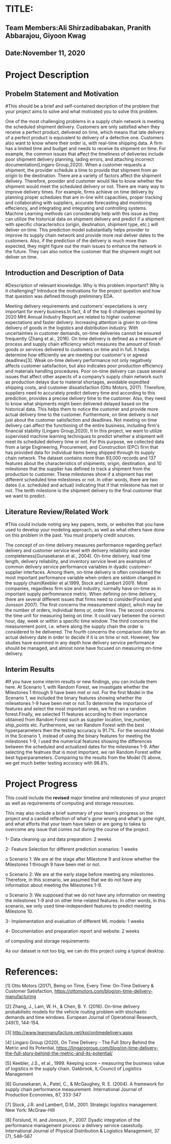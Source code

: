 # TITLE:
## Team Members:Ali Shirzadibabakan, Pranith Abbarajou, Giyoon Kwag
## Date:November 11, 2020

# Project Description
## Probelm Statement and Motivation
#This should be a brief and self-contained decription of the problem that your project aims to solve and what motivated you to solve this problem.

One of the most challenging problems in a supply chain network is meeting the scheduled shipment delivery. Customers are only satisfied when they receive a perfect product, delivered on time, which means that late delivery of a perfect product is equivalent to delivery of a defective one. Customers also want to know where their order is, with real-time shipping data. A firm has a limited time and budget and needs to receive its shipment on time. For example, the common issues that affect the timeliness of deliveries include poor shipment delivery planning, lading errors, and attaching incorrect documentation(Lingaro Group,2020). When a customer requests a shipment, the provider schedule a time to provide that shipment from an origin to the destination. There are a variety of factors affect the shipment delivery. Therefore, provider and customer would like to know whether the shipment would meet the scheduled delivery or not. There are many way to improve delivery times. For example, firms achieve on time delivery by planning proper schedules that are in-line wiht capacitiies, proper tracking and collaborating with suppliers, accurate forecasting abd monitoring effeciency, and integrating and integrating and controlling systems. Machine Learning methods can considerably help with this issue as they can utilize the historical data on shipment delivery and predict if a shipment with specific characteristics (origin, destination, shipment type, etc.) will deliver on time. This prediction model substantially helps provider to improve its supply chain network and provide more real deliver dates to the customers. Also, if the prediction of the delivery is much more than expected, they might figure out the main issues to enhance the network in the future. They can also notice the customer that the shipment might not deliver on time.


## Introduction and Description of Data
#Description of relevant knowledge. Why is this problem important? Why is it challenging? Introduce the motivations for the project question and how that question was defined through preliminary EDA.

Meeting delivery requirements and customers’ expectations is very important for every business.In fact, 4 of the top 6 challenges reported by 2020 MHI Annual Industry Report are related to higher customer expectations and faster delivery. Increasing attention is given to on-time delivery of goods in the logistics and distribution industry. With uncertainties in customer demands, on-time deliveries cannot be ensured frequently (Zhang et al., 2016). On time delivery is defined as a measure of process and supply chain efficiency which measures the amount of finish goods or services delivered to customers on time and in full. It helps determine how efficiently we are meeting our customer's or agreed deadlines[3]. Weak on-time delivery performance not only negatively affects customer satisfaction, but also indicates poor production efficiency and materials handling procedures. Poor on-time delivery can cause several issues that affect other aspects of a company’s supply chain network such as production delays due to material shortages, avoidable expedited shipping costs, and customer dissatisfaction (Otto Motors, 2017). Therefore, suppliers need to accurately predict delivery time and according to this prediction, provides a precise delivery time to the customer. Also, they need to know what shipments might been delivered delayed based on the historical data. This helps them to notice the customer and provide more actual delivery time to the customer. Furthermore, on time delivery is not just about the customer satisfaction and deadlines. Not meeting on time delivery can affect the functioning of the entire business, including firm's financial stability (Lingaro Group,2020), It In this project, we want to utilize supervised machine learning techniques to predict whether a shipment will meet its scheduled delivery time or not. For this purpose, we collected data from a large Engineering, Procurement, and Construction (EPC) firm that has provided data for individual items being shipped through its supply chain network. The dataset contains more than 93,000 records and 137 features about the characteristics of shipments, origin, destination, and 10 milestones that the supplier has defined to track a shipment from the production to customer. These milestones show if a shipment has met different scheduled time milestones or not. In other words, there are two dates (i.e. scheduled and actual) indicating that if that milestone has met or not. The tenth milestone is the shipment delivery to the final customer that we want to predict.

## Literature Review/Related Work 
#This could include noting any key papers, texts, or websites that you have used to develop your modeling approach, as well as what others have done on this problem in the past. You must properly credit sources.

The concept of on-time delivery measures performance regarding perfact delivery and customer service level with delivery reliability and order completeness(Gunasekaran et al., 2004). On-time delivery, lead time length, delivery reliability, and inventory service level are examples of common delivery service performance variables in dyadic customer–supplier interfaces. Among them, on-time delivery is often considered the most important performance variable when orders are seldom changed in the supply chain(Keebler et al.1999, Stock and Lambert 2001). Most companies, regardless firm size and industry, normally have on-time as in important supply perfromnance metric.  When defining on-time delivery, there are several different issues that firms need to consider(Forslund and Jonsson 2007). The first concerns the measurement object, which may be the number of orders, individual items or, order lines. The second concerns the time unit for measuring being on time. It could vary between the correct hour, day, week or within a specific time window. The third concerns the measurement point, i.e. where along the supply chain the order is considered to be delivered. The fourth concerns the comparison date for an actual delivery date in order to decide if it is on time or not. However, few studies have examined in any depth how delivery service performance should be managed, and almost none have focused on measuring on-time delivery. 

## Interim Results
#If you have some interim results or new findings, you can include them here.
At Scenario 1, with Random Forest, we invastigate whether the Milestones 1 through 9 have been met or not.
For the first Model in the Scenario 1, we included the binary features showing whether the milesetones 1-9 have been met or not.To determine the importance of features and select the most important ones, we first ran a random forest.Finally, we selected 11 features according to their importance obtained from Random Forest such as supplier location, line_number, ship_points etc. Furthermore, we ran Random Forest with the best hyperparameters then the testing accuracy is 91.7%. For the second Model in the Scenario 1, instead of using the binary features for meeting the milestones 1-9, I used the numerical features showing the differences between the scheduled and actualized dates for the milestones 1-9. After selecting the featrues that is most important, we ran Random Forest withe best hyperparameters. Comparing to the results from the Model (1) above, we get much better testing accuracy with 98.8%. 

# Project Progress
This could include the __revised__ major timeline and milestones of your project as well as requirements of computing and storage resources. 

This may also include a brief summary of your team's progress on the project and a candid reflection of what's gone wrong and what's gone right, and what efforts that your team have taken or are going to takea to overcome any issue that comes out during the course of the project.


1- Data cleaning up and data preparation: 2 weeks

2- Feature Selection for different prediction scenarios: 1 weeks

o Scenario 1: We are at the stage after Milestone 9 and know whether the Milestones 1 through 9 have been met or not.

o Scenario 2: We are at the early stage before meeting any milestones. Therefore, in this scenario, we assumed that we do not have any information about meeting the Milestones 1-9.

o Scenario 3: We supposed that we do not have any information on meeting the milestones 1-9 and on other time-related features. In other words, in this scenario, we only used time-independent features to predict meeting Milestone 10.

3- Implementation and evaluation of different ML models: 1 weeks

4- Documentation and preparation report and website: 2 weeks

of computing and storage requirements:

As our dataset is not too big, we can do this project using a typical desktop.

# References:

[1] Otto Motors (2017), Being on Time, Every Time: On-Time Delivery & Customer Satisfaction, https://ottomotors.com/blog/on-time-delivery-manufacturing

[2] Zhang, J., Lam, W. H., & Chen, B. Y. (2016). On-time delivery probabilistic models for the vehicle routing problem with stochastic demands and time windows. European Journal of Operational Research, 249(1), 144-154.

[3] http://www.leanmanufacture.net/kpi/ontimedelivery.aspx

[4] Lingaro Group (2020), On Time Delivery - The Full Story Behind the Metric and Its Potential, https://lingarogroup.com/blog/on-time-delivery-the-full-story-behind-the-metric-and-its-potential/


[5] Keebler, J.S., et al., 1999. Keeping score – measuring the business value of logistics in the supply chain. Oakbrook, IL:Council of Logistics Management


[6] Gunasekaran, A., Patel, C., & McGaughey, R. E. (2004). A framework for supply chain performance
measurement. International Journal of Production Economies, 87, 333-347

[7] Stock, J.R. and Lambert, D.M., 2001. Strategic logistics management. New York: McGraw-Hill

[8] Forslund, H. and Jonsson, P., 2007. Dyadic integration of the performance management process: a delivery service casestudy. International Journal of Physical Distribution & Logistics Management, 37 (7), 546–567
